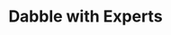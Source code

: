 ---
title: Dabble with Experts
description: Tutorials from experts from the voice and bot development community.
---